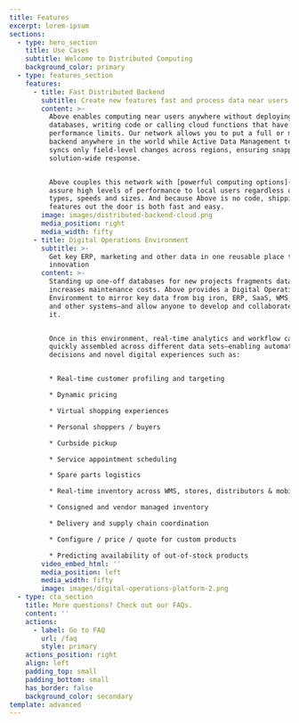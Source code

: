 ```yaml
---
title: Features
excerpt: lorem-ipsum
sections:
  - type: hero_section
    title: Use Cases
    subtitle: Welcome to Distributed Computing
    background_color: primary
  - type: features_section
    features:
      - title: Fast Distributed Backend
        subtitle: Create new features fast and process data near users
        content: >-
          Above enables computing near users anywhere without deploying
          databases, writing code or calling cloud functions that have
          performance limits. Our network allows you to put a full or mini-
          backend anywhere in the world while Active Data Management technology
          syncs only field-level changes across regions, ensuring snappy
          solution-wide response. 


          Above couples this network with [powerful computing options](/faq) to
          assure high levels of performance to local users regardless of data
          types, speeds and sizes. And because Above is no code, shipping new
          features out the door is both fast and easy.
        image: images/distributed-backend-cloud.png
        media_position: right
        media_width: fifty
      - title: Digital Operations Environment
        subtitle: >-
          Get key ERP, marketing and other data in one reusable place to power
          innovation
        content: >-
          Standing up one-off databases for new projects fragments data and
          increases maintenance costs. Above provides a Digital Operations
          Environment to mirror key data from big iron, ERP, SaaS, WMS, POS, CRM
          and other systems—and allow anyone to develop and collaborate around
          it.  


          Once in this environment, real-time analytics and workflow can be
          quickly assembled across different data sets—enabling automated
          decisions and novel digital experiences such as:


          * Real-time customer profiling and targeting

          * Dynamic pricing

          * Virtual shopping experiences

          * Personal shoppers / buyers

          * Curbside pickup

          * Service appointment scheduling

          * Spare parts logistics

          * Real-time inventory across WMS, stores, distributors & mobile stocks

          * Consigned and vendor managed inventory

          * Delivery and supply chain coordination

          * Configure / price / quote for custom products

          * Predicting availability of out-of-stock products
        video_embed_html: ''
        media_position: left
        media_width: fifty
        image: images/digital-operations-platform-2.png
  - type: cta_section
    title: More questions? Check out our FAQs.
    content: ''
    actions:
      - label: Go to FAQ
        url: /faq
        style: primary
    actions_position: right
    align: left
    padding_top: small
    padding_bottom: small
    has_border: false
    background_color: secondary
template: advanced
---
```

